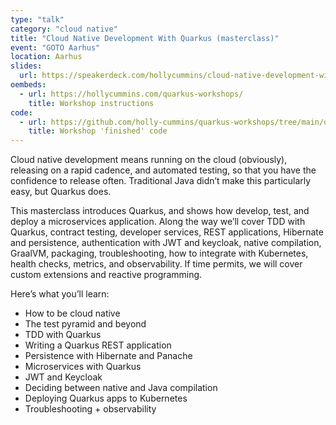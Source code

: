 ```yaml
---
type: "talk"
category: "cloud native"
title: "Cloud Native Development With Quarkus (masterclass)"
event: "GOTO Aarhus"
location: Aarhus
slides:
  url: https://speakerdeck.com/hollycummins/cloud-native-development-with-quarkus-goto-masterclass
oembeds:
  - url: https://hollycummins.com/quarkus-workshops/
    title: Workshop instructions
code: 
  - url: https://github.com/holly-cummins/quarkus-workshops/tree/main/quarkus-workshop-super-heroes/super-heroes
    title: Workshop 'finished' code
---
```

Cloud native development means running on the cloud (obviously), releasing on a rapid cadence, and automated testing, so that you have the confidence to release often. Traditional Java didn’t make this particularly easy, but Quarkus does.

This masterclass introduces Quarkus, and shows how develop, test, and deploy a microservices application. Along the way we’ll cover TDD with Quarkus, contract testing, developer services, REST applications, Hibernate and persistence, authentication with JWT and keycloak, native compilation, GraalVM, packaging, troubleshooting, how to integrate with Kubernetes, health checks, metrics, and observability. If time permits, we will cover custom extensions and reactive programming.

Here’s what you’ll learn:

 - How to be cloud native
 - The test pyramid and beyond
 - TDD with Quarkus
 - Writing a Quarkus REST application
 - Persistence with Hibernate and Panache
 - Microservices with Quarkus
 - JWT and Keycloak
 - Deciding between native and Java compilation
 - Deploying Quarkus apps to Kubernetes
 - Troubleshooting + observability

 